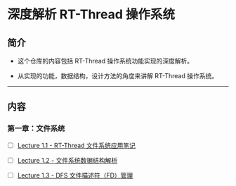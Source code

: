 # 深度解析 RT-Thread 操作系统

## 简介

- 这个仓库的内容包括 RT-Thread 操作系统功能实现的深度解析。

- 从实现的功能，数据结构，设计方法的角度来讲解 RT-Thread 操作系统。

___

## 内容

### 第一章：文件系统
- [ ] [Lecture 1.1 - RT-Thread 文件系统应用笔记](./Lectures/Lecture_1.1_RT-Thread_文件系统应用笔记.md)
- [ ] [Lecture 1.2 - 文件系统数据结构解析](./Lectures/Lecture_1.2_文件系统数据结构解析.md)
- [ ] [Lecture 1.3 - DFS 文件描述符（FD）管理](./Lectures/Lecture_1.3_DFS文件描述符管理.md)


